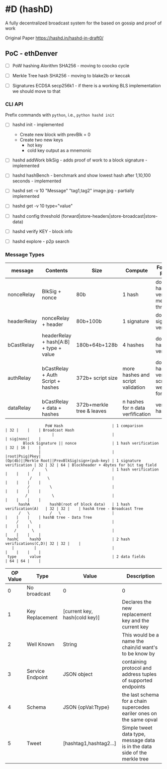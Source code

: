 # #D (hashD)
A fully decentralized broadcast system for the based on gossip and proof of work

Original Paper https://hashd.in/hashd-in-draft0/


## PoC - ethDenver

- [ ] PoW hashing Alorithm SHA256 - moving to coocko cycle
- [ ] Merkle Tree hash SHA256 - moving to blake2b or keccak
- [ ] Signatures ECDSA secp256k1 - if there is a working BLS implementation we should move to that


### CLI API

Prefix commands with `python`, i.e., `python hashd init`

- [ ] hashd init - implemented
  - Create new block with prevBlk = 0
  - Create two new keys
    - hot key
    - cold key output as a mnemonic
- [ ] hashd addWork blkSig - adds proof of work to a block signature - implemented
- [ ] hashd hashBench - benchmark and show lowest hash after 1,10,100 seconds - implemented
- [ ] hashd set -v 10 "Message" "tag1,tag2" image.jpg - partially implemented
- [ ] hashd get -v 10 type="value"
- [ ] hashd config threshold (forward|store-headers|store-broadcast|store-data)
- [ ] hashd verify KEY - block info
- [ ] hashd explore - p2p search


### Message Types
| message | Contents | Size | Compute| Forward Rules | description|
|---------|----------|------|--------|---------------|------------|
|nonceRelay  | BlkSig + nonce | 80b | 1 hash| does the hash verify & meet threshold| Relay additional PoW|
|headerRelay | nonceRelay + header| 80b+100b| 1 signature| does signature verify| Relay new blockheaders|
|bCastRelay  | headerRelay + hash[A:B] + type + value| 180b+64b+128b| 4 hashes| do all the hashes verify | Add new k,v to database|
|authRelay   | bCastRelay + Auth Script + hashes| 372b+ script size| more hashes and script validation| do all the hashes verify & script is well formed| set new consensus rules for chain|
|dataRelay   | bCastRelay + data + hashes |372b+merkle tree & leaves| n hashes for n data verfification |verify hashes|  Store data of another node's block|

```                                                                            Bytes        Name
                  PoW Hash                      | 1 comparison             | 32 |    |    | Broadcast Hash
                     |                          |                          | sig|nonc|    |
        Block Signature || nonce                | 1 hash verification      | 32 | 16 |    |
               |                                |                          |root|Psig|Pkey|
(Op(4b)||Merkle Root||PrevBlkSig)sign+(pub-key) | 1 signature verification | 32 | 32 | 64 | Blockheader + 4bytes for bit tag field
            /     \                             | 1 hash verification      |    |    |    |
           /       \                            |                          |    |    |    |
          /         \                           |                          |    |    |    |
         /           \                          |                          |    |    |    |
      hashA         hashB(root of block data)   | 1 hash verification(A)   | 32 | 32 |    | hashA tree - Broadcast Tree
      /   \         /   \                       |                          |    |    |    | hashB tree - Data Tree
     /     \                                    |                          |    |    |    |
    /       \                                   |                          |    |    |    |
 hashC     hashD                                | 2 hash verifications(C,D)| 32 | 32 |    |
   |         |                                  |                          |    |    |    |
 type      value                                | 2 data fields            | 64 | 64 |    |
```

| OP Value | Type | Value | Description|
|----------|-----|-------|------------|
| 0        |No broadcast| 0|0|NA|
| 1        |Key Replacement| [current key, hash(cold key)] | Declares the new replacement key and the current key|
| 2        |Well Known| String| This would be a name the chain/id want's to be know by|
| 3        |Service Endpoint| JSON object | containing protocol and address tuples of supported endpoints |  
| 4        |Schema| JSON {opVal:Ttype}| the last schema for a chain supercedes eariler ones on the same opval |
| 5        |Tweet| [hashtag1,hashtag2...]| Simple tweet data type, message data is in the data side of the merkle tree|
